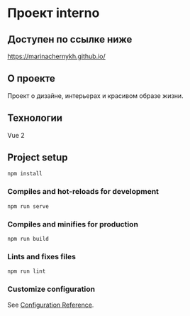 # Проект interno

## Доступен по ссылке ниже
https://marinachernykh.github.io/

## О проекте
Проект о дизайне, интерьерах и красивом образе жизни.

## Технологии
Vue 2




## Project setup
```
npm install
```

### Compiles and hot-reloads for development
```
npm run serve
```

### Compiles and minifies for production
```
npm run build
```

### Lints and fixes files
```
npm run lint
```

### Customize configuration
See [Configuration Reference](https://cli.vuejs.org/config/).
